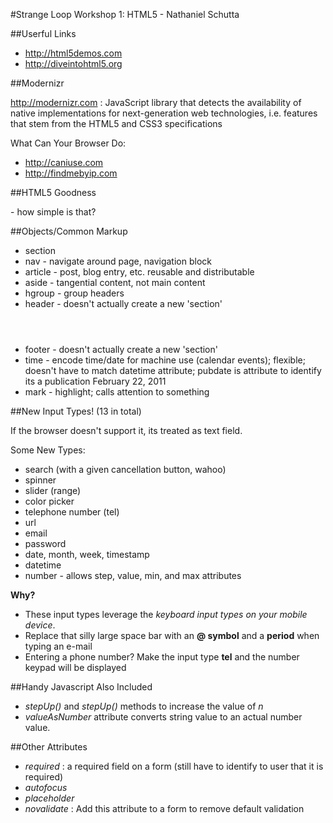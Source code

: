 
#Strange Loop Workshop 1: HTML5 - Nathaniel Schutta

##Userful Links

* http://html5demos.com
* http://diveintohtml5.org

##Modernizr

http://modernizr.com : JavaScript library that detects the availability of native implementations for next-generation web technologies, i.e. features that stem from the HTML5 and CSS3 specifications
    
What Can Your Browser Do:

* http://caniuse.com
* http://findmebyip.com


##HTML5 Goodness
 <!DOCTYPE HTML> - how simple is that?


##Objects/Common Markup

* section
* nav - navigate around page, navigation block
* article - post, blog entry, etc. reusable and distributable
* aside - tangential content, not main content
* hgroup - group headers
* header - doesn't actually create a new 'section' <header></header>
* footer - doesn't actually create a new 'section' <footer></footer>
* time - encode time/date for machine use (calendar events); flexible; doesn't have to match datetime attribute; pubdate is attribute to identify its a publication  <time datetime="2011-02-22" pubdate>February 22, 2011</time>
* mark - highlight; calls attention to something


##New Input Types! (13 in total)

If the browser doesn't support it, its treated as text field.

Some New Types:

* search (with a given cancellation button, wahoo)
* spinner
* slider (range)
* color picker
* telephone number (tel)
* url
* email
* password
* date, month, week, timestamp
* datetime
* number - allows step, value, min, and max attributes

**Why?**

* These input types leverage the _keyboard input types on your mobile device_.
* Replace that silly large space bar with an **@ symbol** and a **period**  when typing an e-mail
* Entering a phone number?  Make the input type **tel** and the number keypad will be displayed

##Handy Javascript Also Included

* _stepUp()_ and _stepUp()_ methods to increase the value of _n_
* _valueAsNumber_ attribute converts string value to an actual number value.

##Other Attributes

* _required_ : a required field on a form (still have to identify to user that it is required)
* _autofocus_ 
* _placeholder_ 
* _novalidate_ : Add this attribute to a form to remove default validation
